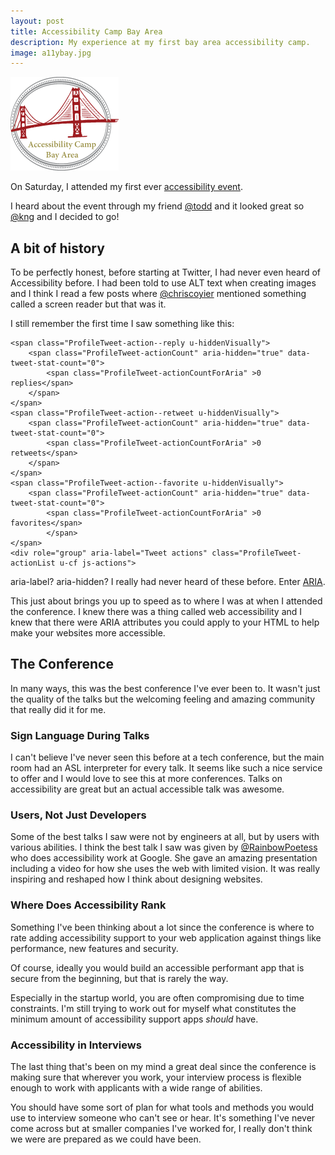 ```yaml
---
layout: post
title: Accessibility Camp Bay Area
description: My experience at my first bay area accessibility camp.
image: a11ybay.jpg
---
```


![Accessibilty Camp Bay Area Logo](../images/a11ybay_logo.gif)

On Saturday, I attended my first ever [accessibility event](http://www.accessibilitycampbay.org/).

I heard about the event through my friend [@todd](https://twitter.com/todd) and it looked great so [@kng](https://twitter.com/kng) and I decided to go!

<!--more-->

## A bit of history

To be perfectly honest, before starting at Twitter, I had never even heard of Accessibility before. I had been told to use ALT text when creating images and I think I read a few posts where [@chriscoyier](https://twitter.com/chriscoyier) mentioned something called a screen reader but that was it.

I still remember the first time I saw something like this:

<pre class="language-markup"><code>&lt;span class="ProfileTweet-action--reply u-hiddenVisually">
    &lt;span class="ProfileTweet-actionCount" aria-hidden="true" data-tweet-stat-count="0">
        &lt;span class="ProfileTweet-actionCountForAria" >0 replies&lt;/span>
    &lt;/span>
&lt;/span>
&lt;span class="ProfileTweet-action--retweet u-hiddenVisually">
    &lt;span class="ProfileTweet-actionCount" aria-hidden="true" data-tweet-stat-count="0">
        &lt;span class="ProfileTweet-actionCountForAria" >0 retweets&lt;/span>
    &lt;/span>
&lt;/span>
&lt;span class="ProfileTweet-action--favorite u-hiddenVisually">
    &lt;span class="ProfileTweet-actionCount" aria-hidden="true" data-tweet-stat-count="0">
        &lt;span class="ProfileTweet-actionCountForAria" >0 favorites&lt;/span>
        &lt;/span>
&lt;/span>
&lt;div role="group" aria-label="Tweet actions" class="ProfileTweet-actionList u-cf js-actions"></code></pre>

aria-label? aria-hidden? I really had never heard of these before. Enter [ARIA](https://developer.mozilla.org/en-US/docs/Web/Accessibility/ARIA).

This just about brings you up to speed as to where I was at when I attended the conference. I knew there was a thing called web accessibility and I knew that there were ARIA attributes you could apply to your HTML to help make your websites more accessible.

## The Conference

In many ways, this was the best conference I've ever been to. It wasn't just the quality of the talks but the welcoming feeling and amazing community that really did it for me.

### Sign Language During Talks

I can't believe I've never seen this before at a tech conference, but the main room had an ASL interpreter for every talk. It seems like such a nice service to offer and I would love to see this at more conferences. Talks on accessibility are great but an actual accessible talk was awesome.

### Users, Not Just Developers

Some of the best talks I saw were not by engineers at all, but by users with various abilities. I think the best talk I saw was given by [@RainbowPoetess](https://twitter.com/RainbowPoetess) who does accessibility work at Google. She gave an amazing presentation including a video for how she uses the web with limited vision. It was really inspiring and reshaped how I think about designing websites.

### Where Does Accessibility Rank

Something I've been thinking about a lot since the conference is where to rate adding accessibility support to your web application against things like performance, new features and security.

Of course, ideally you would build an accessible performant app that is secure from the beginning, but that is rarely the way.

Especially in the startup world, you are often compromising due to time constraints. I'm still trying to work out for myself what constitutes the minimum amount of accessibility support apps *should* have.

### Accessibility in Interviews

The last thing that's been on my mind a great deal since the conference is making sure that wherever you work, your interview process is flexible enough to work with applicants with a wide range of abilities.

You should have some sort of plan for what tools and methods you would use to interview someone who can't see or hear. It's something I've never come across but at smaller companies I've worked for, I really don't think we were are prepared as we could have been.
